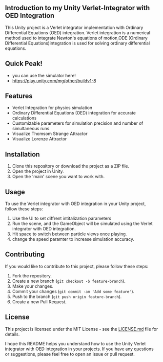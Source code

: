 
## Introduction to my Unity Verlet-Integrator with OED Integration

This Unity project is a Verlet integrator implementation with Ordinary Differential Equations (OED) integration. Verlet integration is a numerical method used to integrate Newton's equations of motion,ODE (Ordinary Differential Equations)integration is used for solving ordinary differential equations.

## Quick Peak!
- you can use the simulator here!
- https://play.unity.com/mg/other/buildv1-8

## Features

- Verlet Integration for physics simulation
- Ordinary Differential Equations (OED) integration for accurate calculations
- Customizable parameters for simulation precision and number of simultaneous runs
- Visualize Thomsom Strange Attractor
- Visualize Lorenze Attractor

## Installation
1. Clone this repository or download the project as a ZIP file.
2. Open the project in Unity.
3. Open the 'main' scene you want to work with.

## Usage
To use the Verlet integrator with OED integration in your Unity project, follow these steps:
1. Use the UI to set diffrent intitalization parameters
2. Run the scene, and the GameObject will be simulated using the Verlet integrator with OED integration.
3. Hit space to switch between particle views once playing.
4. change the speed paramter to increase simulation accuracy.

## Contributing

If you would like to contribute to this project, please follow these steps:

1. Fork the repository.
2. Create a new branch (`git checkout -b feature-branch`).
3. Make your changes.
4. Commit your changes (`git commit -am 'Add some feature'`).
5. Push to the branch (`git push origin feature-branch`).
6. Create a new Pull Request.

## License

This project is licensed under the MIT License - see the [LICENSE.md](LICENSE.md) file for details.

I hope this README helps you understand how to use the Unity Verlet integrator with OED integration in your projects. If you have any questions or suggestions, please feel free to open an issue or pull request.
